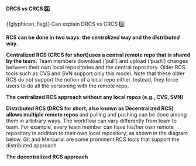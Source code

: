 <div id="title">

#### DRCS vs CRCS :three:

</div>

<span id="prereqs"></span>

<span id="outcomes">{{glyphicon_flag}} Can explain DRCS vs CRCS :three:</span>

<div id="body">

**RCS can be done in two ways: the _centralized_ way and the _distributed_ way.**

**Centralized RCS (CRCS for short)uses a central remote repo that is shared by the team.** Team members download (‘pull’) and upload (‘push’) changes between their own local repositories and the central repository. Older RCS tools such as CVS and SVN support only this model. Note that these older RCS do not support the notion of a local repo either. Instead, they force users to do all the versioning with the remote repo.

<pic src="{{baseUrl}}/revisionControl/drcsVsCrcs/images/crcsDiagram.png" height="180">
  <strong>The centralized RCS approach without any local repos (e.g., CVS, SVN)</strong>
</pic>

**Distributed RCS (DRCS for short, also known as Decentralized RCS) allows multiple remote repos** and pulling and pushing can be done among them in arbitrary ways. The workflow can vary differently from team to team.  For example, every team member can have his/her own remote repository in addition to their own local repository, as shown in the diagram below. Git and Mercurial are some prominent RCS tools that support the distributed approach.

<pic src="{{baseUrl}}/revisionControl/drcsVsCrcs/images/drcsDiagram.png" height="240">
  <strong>The decentralized RCS approach</strong>
</pic>

</div>

<div id="extras">
</div>